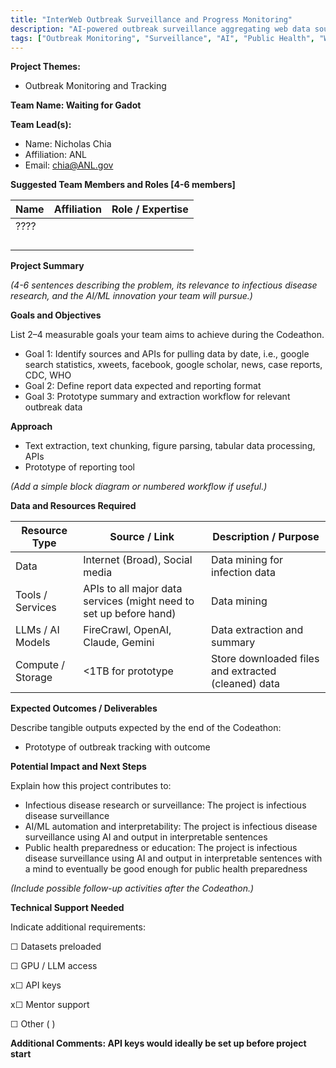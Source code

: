 ```yaml
---
title: "InterWeb Outbreak Surveillance and Progress Monitoring"
description: "AI-powered outbreak surveillance aggregating web data sources including social media, news, case reports, and public health databases"
tags: ["Outbreak Monitoring", "Surveillance", "AI", "Public Health", "Web Data"]
---
```


**Project Themes:**
- Outbreak Monitoring and Tracking

**Team Name: Waiting for Gadot**

**Team Lead(s):** 

* Name: Nicholas Chia  
* Affiliation: ANL  
* Email: chia@ANL.gov

**Suggested Team Members and Roles \[4-6 members\]**

| Name | Affiliation | Role / Expertise |
| ----- | ----- | ----- |
| ???? |  |  |
|  |  |  |
|  |  |  |
|  |  |  |
|  |  |  |

**Project Summary**

*(4-6 sentences describing the problem, its relevance to infectious disease research, and the AI/ML innovation your team will pursue.)*

**Goals and Objectives**

List 2–4 measurable goals your team aims to achieve during the Codeathon.

* Goal 1: Identify sources and APIs for pulling data by date, i.e., google search statistics, xweets, facebook, google scholar, news, case reports, CDC, WHO  
* Goal 2: Define report data expected and reporting format  
* Goal 3: Prototype summary and extraction workflow for relevant outbreak data

**Approach**

* Text extraction, text chunking, figure parsing, tabular data processing, APIs  
* Prototype of reporting tool

*(Add a simple block diagram or numbered workflow if useful.)*

**Data and Resources Required**

| Resource Type | Source / Link | Description / Purpose |
| ----- | ----- | ----- |
| Data | Internet (Broad), Social media | Data mining for infection data |
| Tools / Services | APIs to all major data services (might need to set up before hand) | Data mining |
| LLMs / AI Models | FireCrawl, OpenAI, Claude, Gemini | Data extraction and summary |
| Compute / Storage | \<1TB for prototype | Store downloaded files and extracted (cleaned) data |

**Expected Outcomes / Deliverables**

Describe tangible outputs expected by the end of the Codeathon:

* Prototype of outbreak tracking with outcome

**Potential Impact and Next Steps**

Explain how this project contributes to:

* Infectious disease research or surveillance: The project is infectious disease surveillance  
* AI/ML automation and interpretability: The project is infectious disease surveillance using AI and output in interpretable sentences  
* Public health preparedness or education: The project is infectious disease surveillance using AI and output in interpretable sentences with a mind to eventually be good enough for public health preparedness

*(Include possible follow-up activities after the Codeathon.)*

**Technical Support Needed**

Indicate additional requirements:

☐ Datasets preloaded  

☐ GPU / LLM access  

x☐ API keys  

x☐ Mentor support  

☐ Other ( )

**Additional Comments: API keys would ideally be set up before project start**

